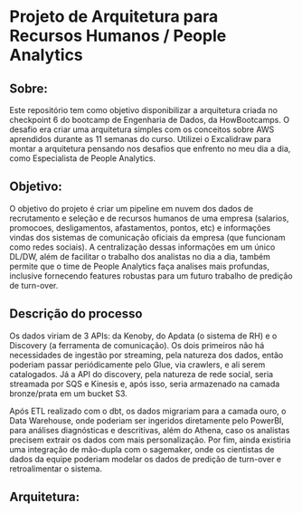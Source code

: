 # Projeto de Arquitetura para Recursos Humanos / People Analytics
## Sobre:

Este repositório tem como objetivo disponibilizar a arquitetura criada no checkpoint 6 do bootcamp de Engenharia de Dados, da HowBootcamps. O desafio era criar uma arquitetura simples com os conceitos sobre AWS aprendidos durante as 11 semanas do curso. Utilizei o Excalidraw para montar a arquitetura pensando nos desafios que enfrento no meu dia a dia, como Especialista de People Analytics.

## Objetivo:

O objetivo do projeto é criar um pipeline em nuvem dos dados de recrutamento e seleção e de recursos humanos de uma empresa (salarios, promocoes, desligamentos, afastamentos, pontos, etc) e informações vindas dos sistemas de comunicação oficiais da empresa (que funcionam como redes sociais). A centralização dessas informações em um único DL/DW, além de facilitar o trabalho dos analistas no dia a dia, também permite que o time de People Analytics faça analises mais profundas, inclusive fornecendo features robustas para um futuro trabalho de predição de turn-over.

## Descrição do processo

Os dados viriam de 3 APIs: da Kenoby, do Apdata (o sistema de RH) e o Discovery (a ferramenta de comunicação). Os dois primeiros não há necessidades de ingestão por streaming, pela natureza dos dados, então poderiam passar periódicamente pelo Glue, via crawlers, e ali serem catalogados. Já a API do discovery, pela natureza de rede social, seria streamada por SQS e Kinesis e, após isso, seria armazenado na camada bronze/prata em um bucket S3.

Após ETL realizado com o dbt, os dados migrariam para a camada ouro, o Data Warehouse, onde poderiam ser ingeridos diretamente pelo PowerBI, para análises diagnósticas e descritivas, além do Athena, caso os analistas precisem extrair os dados com mais personalização. Por fim, ainda existiria uma integração de mão-dupla com o sagemaker, onde os cientistas de dados da equipe poderiam modelar os dados de predição de turn-over e retroalimentar o sistema.

## Arquitetura:
